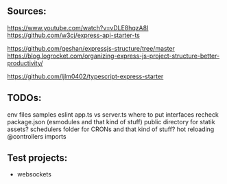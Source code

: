 ## Sources:

https://www.youtube.com/watch?v=vDLE8hqzA8I
https://github.com/w3cj/express-api-starter-ts

https://github.com/geshan/expressjs-structure/tree/master
https://blog.logrocket.com/organizing-express-js-project-structure-better-productivity/

https://github.com/ljlm0402/typescript-express-starter

## TODOs:

env files
samples
eslint
app.ts vs server.ts
where to put interfaces
recheck package.json (esmodules and that kind of stuff)
public directory for statik assets?
schedulers folder for CRONs and that kind of stuff?
hot reloading
@controllers imports

## Test projects:

-   websockets
